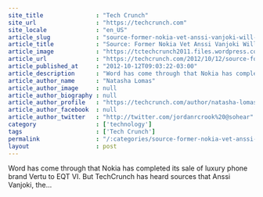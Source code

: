 ```yaml
---
site_title               : "Tech Crunch"
site_url                 : "https://techcrunch.com"
site_locale              : "en_US"
article_slug             : "source-former-nokia-vet-anssi-vanjoki-will-be-ceo-of-eqt-owned-vertu-android-to-replace-symbian"
article_title            : "Source: Former Nokia Vet Anssi Vanjoki Will Be CEO Of EQT-Owned Vertu, Android To Replace Symbian"
article_image            : "https://tctechcrunch2011.files.wordpress.com/2012/10/anssi_vanjoki-03.jpg?w=220&h=316&crop=1"
article_url              : "https://techcrunch.com/2012/10/12/source-former-nokia-vet-assni-vanjoki-will-be-ceo-of-eqt-owned-vertu-android-to-replace-symbian/"
article_published_at     : "2012-10-12T09:03:22-03:00"
article_description      : "Word has come through that Nokia has completed its sale of luxury phone brand Vertu to EQT VI. But TechCrunch has heard sources that Anssi Vanjoki, the..."
article_author_name      : "Natasha Lomas"
article_author_image     : null
article_author_biography : null
article_author_profile   : "https://techcrunch.com/author/natasha-lomas/"
article_author_facebook  : null
article_author_twitter   : "http://twitter.com/jordanrcrook%20@sohear"
category                 : ['technology']
tags                     : ['Tech Crunch']
permalink                : "/:categories/source-former-nokia-vet-anssi-vanjoki-will-be-ceo-of-eqt-owned-vertu-android-to-replace-symbian/"
layout                   : post
---
```


Word has come through that Nokia has completed its sale of luxury phone brand Vertu to EQT VI. But TechCrunch has heard sources that Anssi Vanjoki, the...
